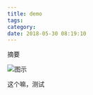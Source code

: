 ```yaml
---
title: demo
tags:
category:
date: 2018-05-30 08:19:10
---
```

摘要
<!---more--->
![图示](/images/ruler.jpg)

这个嘛，测试